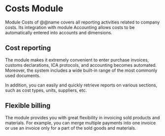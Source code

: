 # Costs Module

Module Costs of @@name covers all reporting activities related to company costs. Its integration with module Accounting allows costs to be automatically entered into accounts and dimensions.

## Cost reporting

The module makes it extremely convenient to enter purchase invoices, customs declarations, ICA protocols, and accounting becomes automated. Moreover, the system includes a wide built-in range of the most commonly used documents.

In addition, you can easily and quickly retrieve reports on various sections, such as cost types, units, suppliers, etc.

## Flexible billing

The module provides you with great flexibility in invoicing sold products and materials. For example, you can merge multiple payments into one invoice or use an invoice only for a part of the sold goods and materials.
